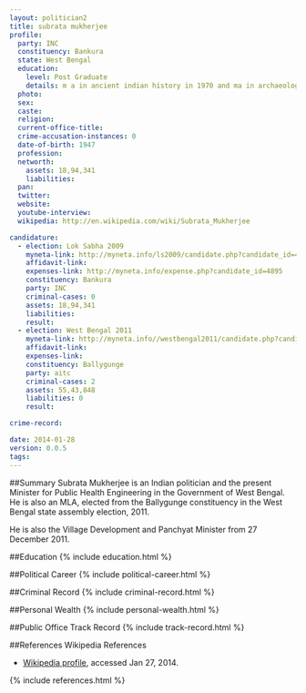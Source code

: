 ```yaml
---
layout: politician2
title: subrata mukherjee
profile: 
  party: INC
  constituency: Bankura
  state: West Bengal
  education: 
    level: Post Graduate
    details: m a in ancient indian history in 1970 and ma in archaeology in 1971 from cu
  photo: 
  sex: 
  caste: 
  religion: 
  current-office-title: 
  crime-accusation-instances: 0
  date-of-birth: 1947
  profession: 
  networth: 
    assets: 18,94,341
    liabilities: 
  pan: 
  twitter: 
  website: 
  youtube-interview: 
  wikipedia: http://en.wikipedia.com/wiki/Subrata_Mukherjee

candidature: 
  - election: Lok Sabha 2009
    myneta-link: http://myneta.info/ls2009/candidate.php?candidate_id=4895
    affidavit-link: 
    expenses-link: http://myneta.info/expense.php?candidate_id=4895
    constituency: Bankura 
    party: INC
    criminal-cases: 0
    assets: 18,94,341
    liabilities: 
    result:  
  - election: West Bengal 2011
    myneta-link: http://myneta.info//westbengal2011/candidate.php?candidate_id=798
    affidavit-link: 
    expenses-link: 
    constituency: Ballygunge 
    party: aitc
    criminal-cases: 2
    assets: 55,43,848
    liabilities: 0
    result:  

crime-record: 

date: 2014-01-28
version: 0.0.5
tags: 
---
```

##Summary
Subrata Mukherjee is an Indian politician and the present Minister for Public Health Engineering in the Government of West Bengal. He is also an MLA, elected from the Ballygunge constituency in the West Bengal state assembly election, 2011.

He is also the Village Development and Panchyat Minister from 27 December 2011.


##Education
{% include education.html %}


##Political Career
{% include political-career.html %}


##Criminal Record
{% include criminal-record.html %}


##Personal Wealth
{% include personal-wealth.html %}


##Public Office Track Record
{% include track-record.html %}


##References
Wikipedia References
- [Wikipedia profile]({{page.profile.wikipedia}}), accessed Jan 27, 2014.



{% include references.html %}